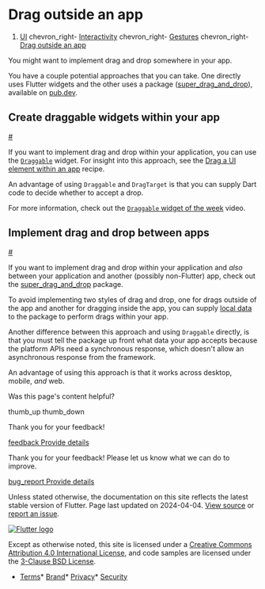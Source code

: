 Drag outside an app
===================

1. [UI](/ui) chevron\_right- [Interactivity](/ui/interactivity) chevron\_right- [Gestures](/ui/interactivity/gestures) chevron\_right- [Drag outside an app](/ui/interactivity/gestures/drag-outside)

You might want to implement drag and drop somewhere in your app.

You have a couple potential approaches that you can take. One directly uses Flutter widgets and the other uses a package ([super\_drag\_and\_drop](https://pub.dev/packages/super_drag_and_drop)), available on [pub.dev](https://pub.dev).

Create draggable widgets within your app
----------------------------------------

[#](#create-draggable-widgets-within-your-app)

If you want to implement drag and drop within your application, you can use the [`Draggable`](https://api.flutter.dev/flutter/widgets/Draggable-class.html) widget. For insight into this approach, see the [Drag a UI element within an app](/cookbook/effects/drag-a-widget) recipe.

An advantage of using `Draggable` and `DragTarget` is that you can supply Dart code to decide whether to accept a drop.

For more information, check out the [`Draggable` widget of the week](https://youtu.be/q4x2G_9-Mu0?si=T4679e90U2yrloCs) video.

Implement drag and drop between apps
------------------------------------

[#](#implement-drag-and-drop-between-apps)

If you want to implement drag and drop within your application and *also* between your application and another (possibly non-Flutter) app, check out the [super\_drag\_and\_drop](https://pub.dev/packages/super_drag_and_drop) package.

To avoid implementing two styles of drag and drop, one for drags outside of the app and another for dragging inside the app, you can supply [local data](https://pub.dev/documentation/super_drag_and_drop/latest/super_drag_and_drop/DragItem/localData.html) to the package to perform drags within your app.

Another difference between this approach and using `Draggable` directly, is that you must tell the package up front what data your app accepts because the platform APIs need a synchronous response, which doesn't allow an asynchronous response from the framework.

An advantage of using this approach is that it works across desktop, mobile, *and* web.

Was this page's content helpful?

thumb\_up thumb\_down

Thank you for your feedback!

 [feedback Provide details](https://github.com/flutter/website/issues/new?template=1_page_issue.yml&&page-url=https://docs.flutter.dev/ui/interactivity/gestures/drag-outside/&page-source=https://github.com/flutter/website/tree/main/src/content/ui/interactivity/gestures/drag-outside.md)

Thank you for your feedback! Please let us know what we can do to improve.

 [bug\_report Provide details](https://github.com/flutter/website/issues/new?template=1_page_issue.yml&&page-url=https://docs.flutter.dev/ui/interactivity/gestures/drag-outside/&page-source=https://github.com/flutter/website/tree/main/src/content/ui/interactivity/gestures/drag-outside.md)

Unless stated otherwise, the documentation on this site reflects the latest stable version of Flutter. Page last updated on 2024-04-04. [View source](https://github.com/flutter/website/tree/main/src/content/ui/interactivity/gestures/drag-outside.md) or [report an issue](https://github.com/flutter/website/issues/new?template=1_page_issue.yml&&page-url=https://docs.flutter.dev/ui/interactivity/gestures/drag-outside/&page-source=https://github.com/flutter/website/tree/main/src/content/ui/interactivity/gestures/drag-outside.md "Report an issue with this page").

[![Flutter logo](/assets/images/branding/flutter/logo+text/horizontal/white.svg)](https://flutter.dev)

Except as otherwise noted, this site is licensed under a [Creative Commons Attribution 4.0 International License](https://creativecommons.org/licenses/by/4.0/), and code samples are licensed under the [3-Clause BSD License](https://opensource.org/licenses/BSD-3-Clause).

* [Terms](/tos "Terms of use")* [Brand](/brand "Brand usage guidelines")* [Privacy](https://policies.google.com/privacy "Privacy policy")* [Security](/security "Security philosophy and practices")

   